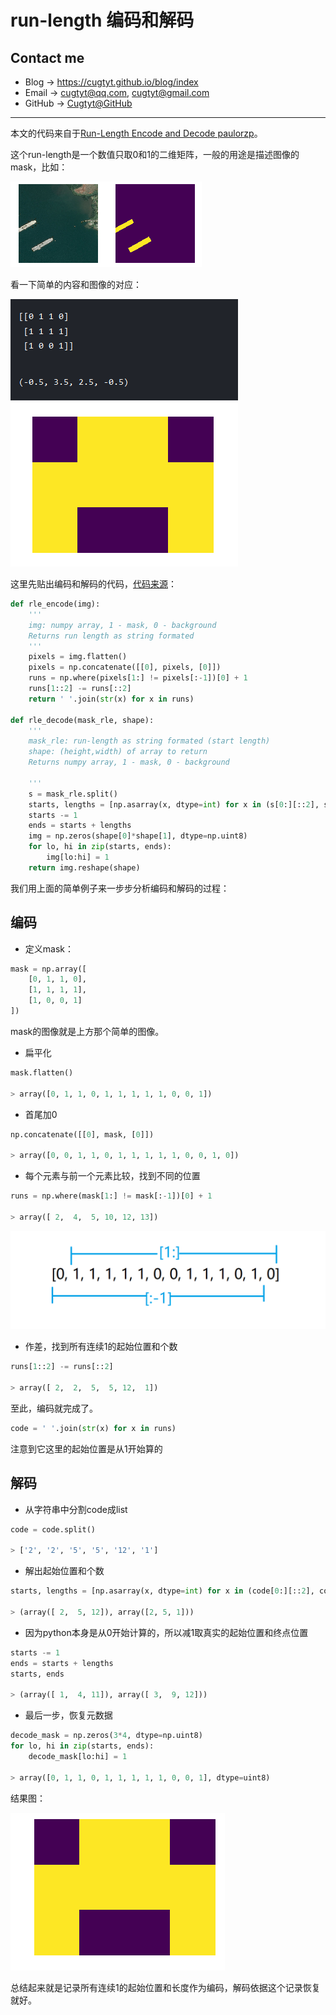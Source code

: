 # run-length 编码和解码

## Contact me

* Blog -> <https://cugtyt.github.io/blog/index>
* Email -> <cugtyt@qq.com>, <cugtyt@gmail.com>
* GitHub -> [Cugtyt@GitHub](https://github.com/Cugtyt)

---

本文的代码来自于[Run-Length Encode and Decode paulorzp](https://www.kaggle.com/paulorzp/run-length-encode-and-decode)。

这个run-length是一个数值只取0和1的二维矩阵，一般的用途是描述图像的mask，比如：

![run-len1](R/run-len1.png)

看一下简单的内容和图像的对应：

![run-len2](R/run-len2.png)

这里先贴出编码和解码的代码，[代码来源](https://www.kaggle.com/paulorzp/run-length-encode-and-decode)：

``` python
def rle_encode(img):
    '''
    img: numpy array, 1 - mask, 0 - background
    Returns run length as string formated
    '''
    pixels = img.flatten()
    pixels = np.concatenate([[0], pixels, [0]])
    runs = np.where(pixels[1:] != pixels[:-1])[0] + 1
    runs[1::2] -= runs[::2]
    return ' '.join(str(x) for x in runs)
 
def rle_decode(mask_rle, shape):
    '''
    mask_rle: run-length as string formated (start length)
    shape: (height,width) of array to return 
    Returns numpy array, 1 - mask, 0 - background

    '''
    s = mask_rle.split()
    starts, lengths = [np.asarray(x, dtype=int) for x in (s[0:][::2], s[1:][::2])]
    starts -= 1
    ends = starts + lengths
    img = np.zeros(shape[0]*shape[1], dtype=np.uint8)
    for lo, hi in zip(starts, ends):
        img[lo:hi] = 1
    return img.reshape(shape)
```

我们用上面的简单例子来一步步分析编码和解码的过程：

## 编码

* 定义mask：

``` python
mask = np.array([
    [0, 1, 1, 0], 
    [1, 1, 1, 1],
    [1, 0, 0, 1]
])
```

mask的图像就是上方那个简单的图像。

* 扁平化
``` python
mask.flatten()

> array([0, 1, 1, 0, 1, 1, 1, 1, 1, 0, 0, 1])
```

* 首尾加0

``` python
np.concatenate([[0], mask, [0]])

> array([0, 0, 1, 1, 0, 1, 1, 1, 1, 1, 0, 0, 1, 0])
```

* 每个元素与前一个元素比较，找到不同的位置

``` python
runs = np.where(mask[1:] != mask[:-1])[0] + 1

> array([ 2,  4,  5, 10, 12, 13])
```

![run-len3](R/run-len3.png)

* 作差，找到所有连续1的起始位置和个数

``` python
runs[1::2] -= runs[::2]

> array([ 2,  2,  5,  5, 12,  1])
```

至此，编码就完成了。

``` python
code = ' '.join(str(x) for x in runs)
```

注意到它这里的起始位置是从1开始算的

## 解码

* 从字符串中分割code成list

``` python
code = code.split()

> ['2', '2', '5', '5', '12', '1']
```

* 解出起始位置和个数

``` python
starts, lengths = [np.asarray(x, dtype=int) for x in (code[0:][::2], code[1:][::2])]

> (array([ 2,  5, 12]), array([2, 5, 1]))
```

* 因为python本身是从0开始计算的，所以减1取真实的起始位置和终点位置

``` python
starts -= 1
ends = starts + lengths
starts, ends

> (array([ 1,  4, 11]), array([ 3,  9, 12]))
```

* 最后一步，恢复元数据

``` python
decode_mask = np.zeros(3*4, dtype=np.uint8)
for lo, hi in zip(starts, ends):
    decode_mask[lo:hi] = 1

> array([0, 1, 1, 0, 1, 1, 1, 1, 1, 0, 0, 1], dtype=uint8)
```

结果图：

![run-len4](R/run-len4.png)

总结起来就是记录所有连续1的起始位置和长度作为编码，解码依据这个记录恢复就好。